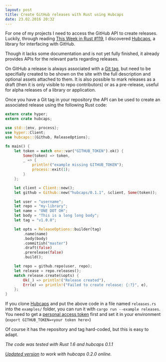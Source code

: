 ```yaml
---
layout: post
title: Create GitHub releases with Rust using Hubcaps
date: 23.02.2016 20:32
---
```


For one of my projects I need to access the GitHub API to create releases.
Luckily, through reading [This Week in Rust #119][twir], I discovered [Hubcaps][], a library for interfacing with GitHub.

Though it lacks some documentation and is not yet fully finished, it already provides APIs for the relevant parts regarding releases.

On GitHub a release is always associated with a [Git tag][gittag], but need to be specifially created to be shown on the site with the full description and optional assets attached to them.
It is also possible to mark releases as a draft (then it is only visible to repo contributors) or as a pre-release, useful for alpha releases of a library or application.

Once you have a Git tag in your repository the API can be used to create an associated release using the following Rust code:


~~~rust
extern crate hyper;
extern crate hubcaps;

use std::{env, process};
use hyper::Client;
use hubcaps::{Github, ReleaseOptions};

fn main() {
    let token = match env::var("GITHUB_TOKEN").ok() {
        Some(token) => token,
        _ => {
            println!("example missing GITHUB_TOKEN");
            process::exit(1);
        }
    };

    let client = Client::new();
    let github = Github::new("hubcaps/0.1.1", &client, Some(token));

    let user = "username";
    let repo = "my-library";
    let name = "ONE DOT OH";
    let body = "This is a long long body";
    let tag = "v1.0.0";

    let opts = ReleaseOptions::builder(tag)
        .name(name)
        .body(body)
        .commitish("master")
        .draft(false)
        .prerelease(false)
        .build();

    let repo = github.repo(user, repo);
    let release = repo.releases();
    match release.create(&opts) {
        Ok(_) => println!("Release created"),
        Err(e) => println!("Failed to create release: {:?}", e),
    };
}
~~~

If you clone [Hubcaps][] and put the above code in a file named `releases.rs` into the `examples/` folder, you can run it with `cargo run --example releases`.
You need to get a [personal access token](https://github.com/settings/tokens) first and set it in your environment (`export GITHUB_TOKEN=<your token here>`)

Of course it has the repository and tag hard-coded, but this is easy to adapt.

_The code was tested with Rust 1.6 and hubcaps 0.1.1_

_[Updated version](https://gist.github.com/badboy/0cbc3411b6c23c1cb33c) to work with hubcaps 0.2.0 online._

[twir]: https://this-week-in-rust.org/blog/2016/02/22/this-week-in-rust-119/
[hubcaps]: https://github.com/softprops/hubcaps
[gittag]: https://git-scm.com/book/en/v2/Git-Basics-Tagging
